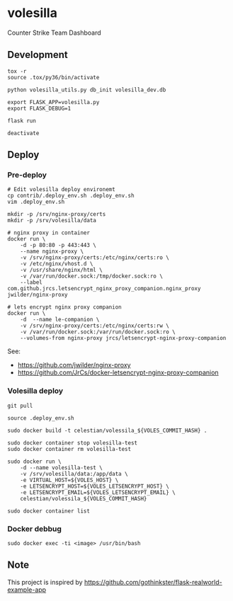 volesilla
=========

Counter Strike Team Dashboard

Development
-----------

    tox -r
    source .tox/py36/bin/activate

    python volesilla_utils.py db_init volesilla_dev.db

    export FLASK_APP=volesilla.py
    export FLASK_DEBUG=1

    flask run

    deactivate

Deploy
------

### Pre-deploy

    # Edit volesilla deploy environemt
    cp contrib/.deploy_env.sh .deploy_env.sh
    vim .deploy_env.sh

    mkdir -p /srv/nginx-proxy/certs
    mkdir -p /srv/volesilla/data

    # nginx proxy in container
    docker run \
        -d -p 80:80 -p 443:443 \
        --name nginx-proxy \
        -v /srv/nginx-proxy/certs:/etc/nginx/certs:ro \
        -v /etc/nginx/vhost.d \
        -v /usr/share/nginx/html \
        -v /var/run/docker.sock:/tmp/docker.sock:ro \
        --label com.github.jrcs.letsencrypt_nginx_proxy_companion.nginx_proxy jwilder/nginx-proxy

    # lets encrypt nginx proxy companion
    docker run \
        -d  --name le-companion \
        -v /srv/nginx-proxy/certs:/etc/nginx/certs:rw \
        -v /var/run/docker.sock:/var/run/docker.sock:ro \
        --volumes-from nginx-proxy jrcs/letsencrypt-nginx-proxy-companion

See:

-   <https://github.com/jwilder/nginx-proxy>
-   <https://github.com/JrCs/docker-letsencrypt-nginx-proxy-companion>

### Volesilla deploy

    git pull

    source .deploy_env.sh

    sudo docker build -t celestian/volessila_${VOLES_COMMIT_HASH} .

    sudo docker container stop volesilla-test
    sudo docker container rm volesilla-test

    sudo docker run \
        -d --name volesilla-test \
        -v /srv/volesilla/data:/app/data \
        -e VIRTUAL_HOST=${VOLES_HOST} \
        -e LETSENCRYPT_HOST=${VOLES_LETSENCRYPT_HOST} \
        -e LETSENCRYPT_EMAIL=${VOLES_LETSENCRYPT_EMAIL} \
        celestian/volessila_${VOLES_COMMIT_HASH}

    sudo docker container list

### Docker debbug

    sudo docker exec -ti <image> /usr/bin/bash

Note
----

This project is inspired by <https://github.com/gothinkster/flask-realworld-example-app>
